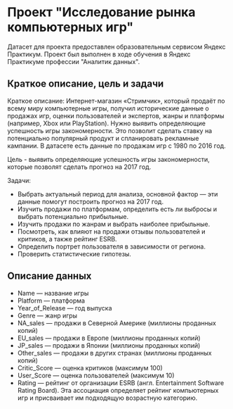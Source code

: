 # Проект "Исследование рынка компьютерных игр"
Датасет для проекта предоставлен образовательным сервисом Яндекс Практикум. Проект был выполнен в ходе обучения в Яндекс Практикуме профессии "Аналитик данных".

## Краткое описание, цель и задачи
Краткое описание:
Интернет-магазин «Стримчик», который продаёт по всему миру компьютерные игры, получил исторические данные о продажах игр, оценки пользователей и экспертов, жанры и платформы (например, Xbox или PlayStation). Нужно выявить определяющие успешность игры закономерности. Это позволит сделать ставку на потенциально популярный продукт и спланировать рекламные кампании. В датасете есть данные по продажам игр с 1980 по 2016 год.

Цель - выявить определяющие успешность игры закономерности, которые позволят сделать прогноз на 2017 год.

Задачи:
- Выбрать актуальный период для анализа, основной фактор — эти данные помогут построить прогноз на 2017 год.
- Изучить продажи по платформам, определить есть ли выбросы и выбрать потенциально прибыльные.
- Изучить продажи по жанрам и выбрать наиболее прибыльные.
- Посмотреть, как влияют на продажи отзывы пользователей и критиков, а также рейтинг ESRB.
- Определить портрет пользователя в зависимости от региона.
- Проверить статистические гипотезы.

## Описание данных
- Name — название игры
- Platform — платформа
- Year_of_Release — год выпуска
- Genre — жанр игры
- NA_sales — продажи в Северной Америке (миллионы проданных копий)
- EU_sales — продажи в Европе (миллионы проданных копий)
- JP_sales — продажи в Японии (миллионы проданных копий)
- Other_sales — продажи в других странах (миллионы проданных копий)
- Critic_Score — оценка критиков (максимум 100)
- User_Score — оценка пользователей (максимум 10)
- Rating — рейтинг от организации ESRB (англ. Entertainment Software Rating Board). Эта ассоциация определяет рейтинг компьютерных игр и присваивает им подходящую возрастную категорию.
